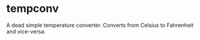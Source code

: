 # tempconv
A dead simple temperature converter. Converts from Celsius to Fahrenheit and vice-versa.
